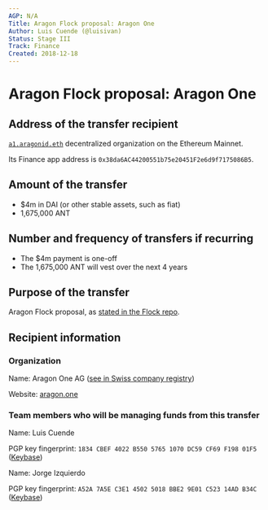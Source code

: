 ```yaml
---
AGP: N/A
Title: Aragon Flock proposal: Aragon One
Author: Luis Cuende (@luisivan)
Status: Stage III
Track: Finance
Created: 2018-12-18
---
```


# Aragon Flock proposal: Aragon One

## Address of the transfer recipient
[`a1.aragonid.eth`](https://mainnet.aragon.org/#/a1.aragonid.eth/) decentralized organization on the Ethereum Mainnet.

Its Finance app address is `0x38da6AC44200551b75e20451F2e6d9f7175086B5`.

## Amount of the transfer
- $4m in DAI (or other stable assets, such as fiat)
- 1,675,000 ANT

## Number and frequency of transfers if recurring
- The $4m payment is one-off
- The 1,675,000 ANT will vest over the next 4 years

## Purpose of the transfer
Aragon Flock proposal, as [stated in the Flock repo](https://github.com/aragon/flock/pull/1).

## Recipient information

### Organization
Name: Aragon One AG ([see in Swiss company registry](https://www.moneyhouse.ch/de/company/aragon-one-ag-6233418111))

Website: [aragon.one](https://aragon.one)

### Team members who will be managing funds from this transfer

Name: Luis Cuende

PGP key fingerprint: `1834 CBEF 4022 B550 5765 1070 DC59 CF69 F198 01F5` ([Keybase](https://keybase.io/li))


Name: Jorge Izquierdo

PGP key fingerprint: `A52A 7A5E C3E1 4502 5018 BBE2 9E01 C523 14AD B34C` ([Keybase](https://keybase.io/ji))